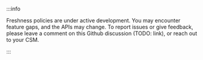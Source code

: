 :::info

Freshness policies are under active development. You may encounter feature gaps, and the APIs may change. To report issues or give feedback, please leave a comment on this Github discussion (TODO: link), or reach out to your CSM.

:::
